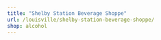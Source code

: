 ```yaml
---
title: "Shelby Station Beverage Shoppe"
url: /louisville/shelby-station-beverage-shoppe/
shop: alcohol
---
```


